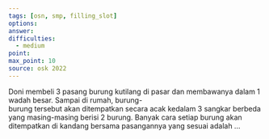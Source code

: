 ```yaml
---
tags: [osn, smp, filling_slot]
options: 
answer: 
difficulties:
  - medium
point: 
max_point: 10
source: osk 2022
---
```


Doni membeli $3$ pasang burung kutilang di pasar dan membawanya dalam $1$ wadah besar. Sampai di rumah, burung-burung tersebut akan ditempatkan secara acak kedalam $3$ sangkar berbeda yang masing-masing berisi $2$ burung. Banyak cara setiap burung akan ditempatkan di kandang bersama pasangannya yang sesuai adalah $...$
